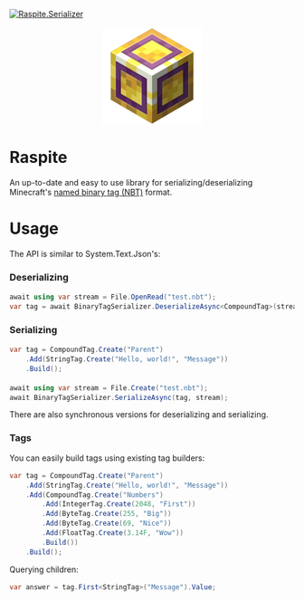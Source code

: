 [![Raspite.Serializer](https://img.shields.io/nuget/v/Raspite.Serializer)](https://www.nuget.org/packages/Raspite.Serializer/)

<p align="center">
  <img width="175" height="175" align="center" src="raspite.png">
</p>

# Raspite
An up-to-date and easy to use library for serializing/deserializing Minecraft's [named binary tag (NBT)](https://minecraft.fandom.com/wiki/NBT_format) format.

# Usage
The API is similar to System.Text.Json's:

### Deserializing
```cs
await using var stream = File.OpenRead("test.nbt");
var tag = await BinaryTagSerializer.DeserializeAsync<CompoundTag>(stream);
```

### Serializing
```cs
var tag = CompoundTag.Create("Parent")
	.Add(StringTag.Create("Hello, world!", "Message"))
	.Build();

await using var stream = File.Create("test.nbt");
await BinaryTagSerializer.SerializeAsync(tag, stream);
```

There are also synchronous versions for deserializing and serializing.

### Tags
You can easily build tags using existing tag builders:

```csharp
var tag = CompoundTag.Create("Parent")
	.Add(StringTag.Create("Hello, world!", "Message"))
	.Add(CompoundTag.Create("Numbers")
		.Add(IntegerTag.Create(2048, "First"))
		.Add(ByteTag.Create(255, "Big"))
		.Add(ByteTag.Create(69, "Nice"))
		.Add(FloatTag.Create(3.14F, "Wow"))
		.Build())
	.Build();
```

Querying children:
```cs
var answer = tag.First<StringTag>("Message").Value;
```